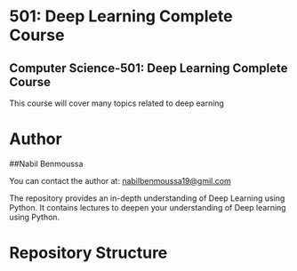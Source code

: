 # 501: Deep Learning Complete Course
## Computer Science-501: Deep Learning Complete Course
This course will cover many topics related to deep earning
# Author
##Nabil Benmoussa

You can contact the author at: nabilbenmoussa19@gmil.com

The repository provides an in-depth understanding of Deep Learning using Python. It contains lectures to deepen your understanding of Deep learning using Python.
# Repository Structure

